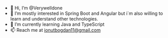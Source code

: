 - 👋 Hi, I’m @Verywelldone
- 👀 I’m mostly interested in Spring Boot and Angular but i`m also willing to learn and understand other technologies. 
- 🌱 I’m currently learning Java and TypeScript
- 📫 Reach me at ionutbogdan11@gmail.com

